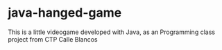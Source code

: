 # java-hanged-game
This is a little videogame developed with Java, as an Programming class project from CTP Calle Blancos
